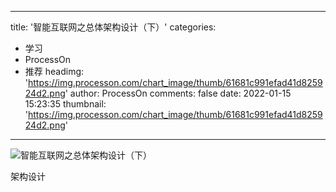 
---
title: '智能互联网之总体架构设计（下）'
categories: 
 - 学习
 - ProcessOn
 - 推荐
headimg: 'https://img.processon.com/chart_image/thumb/61681c991efad41d825924d2.png'
author: ProcessOn
comments: false
date: 2022-01-15 15:23:35
thumbnail: 'https://img.processon.com/chart_image/thumb/61681c991efad41d825924d2.png'
---

<div>   
<img class="thumb" alt="智能互联网之总体架构设计（下）" src="https://img.processon.com/chart_image/thumb/61681c991efad41d825924d2.png" referrerpolicy="no-referrer">
<p>架构设计</p>  
</div>
            